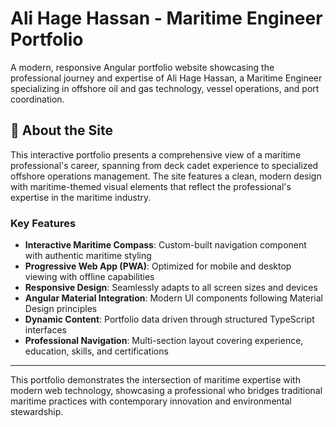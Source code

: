 # Ali Hage Hassan - Maritime Engineer Portfolio

A modern, responsive Angular portfolio website showcasing the professional journey and expertise of Ali Hage Hassan, a Maritime Engineer specializing in offshore oil and gas technology, vessel operations, and port coordination.

## 🌊 About the Site

This interactive portfolio presents a comprehensive view of a maritime professional's career, spanning from deck cadet experience to specialized offshore operations management. The site features a clean, modern design with maritime-themed visual elements that reflect the professional's expertise in the maritime industry.

### Key Features

- **Interactive Maritime Compass**: Custom-built navigation component with authentic maritime styling
- **Progressive Web App (PWA)**: Optimized for mobile and desktop viewing with offline capabilities
- **Responsive Design**: Seamlessly adapts to all screen sizes and devices
- **Angular Material Integration**: Modern UI components following Material Design principles
- **Dynamic Content**: Portfolio data driven through structured TypeScript interfaces
- **Professional Navigation**: Multi-section layout covering experience, education, skills, and certifications


---

This portfolio demonstrates the intersection of maritime expertise with modern web technology, showcasing a professional who bridges traditional maritime practices with contemporary innovation and environmental stewardship.
